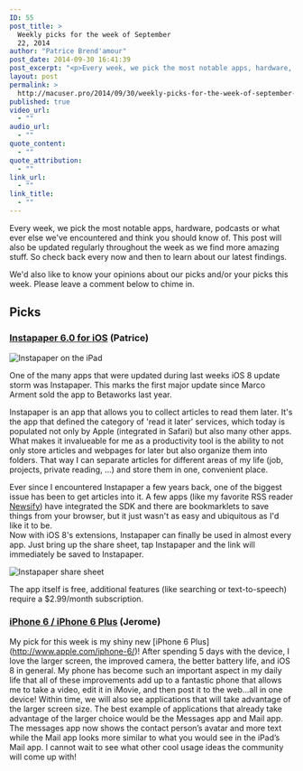 ```yaml
---
ID: 55
post_title: >
  Weekly picks for the week of September
  22, 2014
author: "Patrice Brend'amour"
post_date: 2014-09-30 16:41:39
post_excerpt: "<p>Every week, we pick the most notable apps, hardware, podcasts or what ever else we've encountered and think you should know of. This post will also be updated regularly throughout the week as we find more amazing stuff. So check back every now and then to learn about our latest findings.</p><p>We'd also like to know your opinions about our picks and/or your picks this week. Please leave a comment below to chime in.</p><p>Our picks:</p><ul><li>Instapaper 6.0 for iOS</li><li>iPhone 6 and iPhone 6 Plus</li></ul>"
layout: post
permalink: >
  http://macuser.pro/2014/09/30/weekly-picks-for-the-week-of-september-22-2014-1/
published: true
video_url:
  - ""
audio_url:
  - ""
quote_content:
  - ""
quote_attribution:
  - ""
link_url:
  - ""
link_title:
  - ""
---
```





Every week, we pick the most notable apps, hardware, podcasts or what ever else we've encountered and think you should know of. This post will also be updated regularly throughout the week as we find more amazing stuff. So check back every now and then to learn about our latest findings.

We'd also like to know your opinions about our picks and/or your picks this week. Please leave a comment below to chime in.


## Picks
### [Instapaper 6.0 for iOS](http://Instapaper.com) (Patrice)

![Instapaper on the iPad][instapaper]

One of the many apps that were updated during last weeks iOS 8 update storm was Instapaper. This marks the first major update since Marco Arment sold the app to Betaworks last year.

Instapaper is an app that allows you to collect articles to read them later. It's the app that defined the category of 'read it later' services, which today is populated not only by Apple (integrated in Safari) but also many other apps. What makes it invalueable for me as a productivity tool is the ability to not only store articles and webpages for later but also organize them into folders. That way I can separate articles for different areas of my life (job, projects, private reading, ...) and store them in one, convenient place.

Ever since I encountered Instapaper a few years back, one of the biggest issue has been to get articles into it. A few apps (like my favorite RSS reader [Newsify](http://newsify.co)) have integrated the SDK and there are bookmarklets to save things from your browser, but it just wasn't as easy and ubiquitous as I'd like it to be.  
Now with iOS 8's extensions, Instapaper can finally be used in almost every app. Just bring up the share sheet, tap Instapaper and the link will immediately be saved to Instapaper.

![Instapaper share sheet][instashare]

The app itself is free, additional features (like searching or text-to-speech) require a $2.99/month subscription.

[instashare]: /wp-content/uploads/2014/09/instapaper_extension.png
[instapaper]: /wp-content/uploads/2014/09/img.png

### [iPhone 6 / iPhone 6 Plus](http://www.apple.com/iphone-6/?cid=wwa-us-kwg-iphone-com) (Jerome)

My pick for this week is my shiny new [iPhone 6 Plus] (http://www.apple.com/iphone-6/)!  After spending 5 days with the device, I love the larger screen, the improved camera, the better battery life, and iOS 8 in general.      My phone has become such an important aspect in my daily life that all of these improvements add up to a fantastic phone that allows me to take a video, edit it in iMovie, and then post it to the web…all in one device!  Within time, we will also see applications that will take advantage of the larger screen size.  The best example of applications that already take advantage of the larger choice would be the Messages app and Mail app.  The messages app now shows the contact person’s avatar and more text while the Mail app looks more similar to what you would see in the iPad’s Mail app.  I cannot wait to see what other cool usage ideas the community will come up with!
